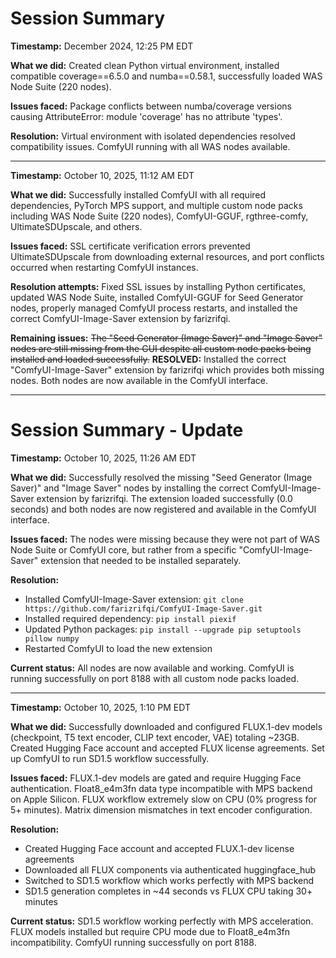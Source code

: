 # Session Summary

**Timestamp:** December 2024, 12:25 PM EDT

**What we did:** Created clean Python virtual environment, installed compatible coverage==6.5.0 and numba==0.58.1, successfully loaded WAS Node Suite (220 nodes).

**Issues faced:** Package conflicts between numba/coverage versions causing AttributeError: module 'coverage' has no attribute 'types'.

**Resolution:** Virtual environment with isolated dependencies resolved compatibility issues. ComfyUI running with all WAS nodes available.

---

**Timestamp:** October 10, 2025, 11:12 AM EDT

**What we did:** Successfully installed ComfyUI with all required dependencies, PyTorch MPS support, and multiple custom node packs including WAS Node Suite (220 nodes), ComfyUI-GGUF, rgthree-comfy, UltimateSDUpscale, and others.

**Issues faced:** SSL certificate verification errors prevented UltimateSDUpscale from downloading external resources, and port conflicts occurred when restarting ComfyUI instances.

**Resolution attempts:** Fixed SSL issues by installing Python certificates, updated WAS Node Suite, installed ComfyUI-GGUF for Seed Generator nodes, properly managed ComfyUI process restarts, and installed the correct ComfyUI-Image-Saver extension by farizrifqi.

**Remaining issues:** ~~The "Seed Generator (Image Saver)" and "Image Saver" nodes are still missing from the GUI despite all custom node packs being installed and loaded successfully.~~ **RESOLVED:** Installed the correct "ComfyUI-Image-Saver" extension by farizrifqi which provides both missing nodes. Both nodes are now available in the ComfyUI interface.

---

# Session Summary - Update

**Timestamp:** October 10, 2025, 11:26 AM EDT

**What we did:** Successfully resolved the missing "Seed Generator (Image Saver)" and "Image Saver" nodes by installing the correct ComfyUI-Image-Saver extension by farizrifqi. The extension loaded successfully (0.0 seconds) and both nodes are now registered and available in the ComfyUI interface.

**Issues faced:** The nodes were missing because they were not part of WAS Node Suite or ComfyUI core, but rather from a specific "ComfyUI-Image-Saver" extension that needed to be installed separately.

**Resolution:** 
- Installed ComfyUI-Image-Saver extension: `git clone https://github.com/farizrifqi/ComfyUI-Image-Saver.git`
- Installed required dependency: `pip install piexif`
- Updated Python packages: `pip install --upgrade pip setuptools pillow numpy`
- Restarted ComfyUI to load the new extension

**Current status:** All nodes are now available and working. ComfyUI is running successfully on port 8188 with all custom node packs loaded.

---

**Timestamp:** October 10, 2025, 1:10 PM EDT

**What we did:** Successfully downloaded and configured FLUX.1-dev models (checkpoint, T5 text encoder, CLIP text encoder, VAE) totaling ~23GB. Created Hugging Face account and accepted FLUX license agreements. Set up ComfyUI to run SD1.5 workflow successfully.

**Issues faced:** FLUX.1-dev models are gated and require Hugging Face authentication. Float8_e4m3fn data type incompatible with MPS backend on Apple Silicon. FLUX workflow extremely slow on CPU (0% progress for 5+ minutes). Matrix dimension mismatches in text encoder configuration.

**Resolution:** 
- Created Hugging Face account and accepted FLUX.1-dev license agreements
- Downloaded all FLUX components via authenticated huggingface_hub
- Switched to SD1.5 workflow which works perfectly with MPS backend
- SD1.5 generation completes in ~44 seconds vs FLUX CPU taking 30+ minutes

**Current status:** SD1.5 workflow working perfectly with MPS acceleration. FLUX models installed but require CPU mode due to Float8_e4m3fn incompatibility. ComfyUI running successfully on port 8188.
